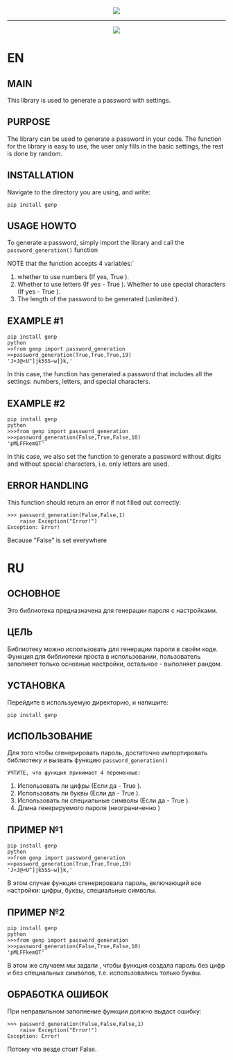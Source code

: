 </div>
<div id="header" align="center">

<img src ="https://media.giphy.com/media/J5B00esp0BoiCrqdCe/giphy.gif" />
  <hr/>
  <img src="https://img.shields.io/badge/python-v3.7-green" />



</div>

EN
==

MAIN 
--
This library is used to generate a password with settings.

PURPOSE
--
The library can be used to generate a password in your code. The function for the library is easy to use, the user only fills in the basic settings, the rest is done by random.

INSTALLATION
--
Navigate to the directory you are using, and write:
```
pip install genp

```

USAGE HOWTO
--
To generate a password, simply import the library and call the `password_generation()` function

NOTE that the function accepts 4 variables:`
1. whether to use numbers (If yes, True ).
2. Whether to use letters (If yes - True ).
Whether to use special characters (If yes - True ).
4. The length of the password to be generated (unlimited ).


EXAMPLE #1
---
```
pip install genp
python
>>from genp import password_generation
>>password_generation(True,True,True,19)
'J+J@<U^]jk5SS~w]}k,'

```
In this case, the function has generated a password that includes all the settings: numbers, letters, and special characters.


EXAMPLE #2
---

```
pip install genp
python
>>>from genp import password_generation
>>>password_generation(False,True,False,10)
'pMLFFkemQT'

```

In this case, we also set the function to generate a password without digits and without special characters, i.e. only letters are used.

ERROR HANDLING
--

This function should return an error if not filled out correctly:

```
>>> password_generation(False,False,1)
    raise Exception("Error!")
Exception: Error!
```
Because "False" is set everywhere

RU
==

ОСНОВНОЕ 
--
Это библиотека предназначена для генерации пароля с настройками.

ЦЕЛЬ
--

Библиотеку можно использовать для генерации пароля в своём коде. Функция для библиотеки проста в использовании, пользователь заполняет только основные настройки, остальное - выполняет рандом.

УСТАНОВКА
--

Перейдите в используемую директорию, и напишите:
```
pip install genp

```

ИСПОЛЬЗОВАНИЕ
--

Для того чтобы сгенерировать пароль, достаточно импортировать библиотеку и вызвать функцию `password_generation()`

`УЧТИТЕ, что функция принимает 4 переменные:`
1. Использовать ли цифры (Если да - True ).
2. Использовать ли буквы (Если да - True  ).
3. Использовать ли специальные символы (Если да - True ).
4. Длина генерируемого пароля (неограниченно )


ПРИМЕР №1
---

```
pip install genp
python
>>from genp import password_generation
>>password_generation(True,True,True,19)
'J+J@<U^]jk5SS~w]}k,'

```

В этом случае функция сгенерировала пароль, включающий все настройки: цифры, буквы, специальные символы.


ПРИМЕР №2
---

```
pip install genp
python
>>>from genp import password_generation
>>>password_generation(False,True,False,10)
'pMLFFkemQT'

```
В этом же случаем мы задали , чтобы функция создала пароль без цифр и без специальных символов, т.е. использовались только буквы.

ОБРАБОТКА ОШИБОК
--

При неправильном заполнение функции должно выдаст ошибку:

```
>>> password_generation(False,False,False,1)
    raise Exception("Error!")
Exception: Error!
```

Потому что везде стоит False.
